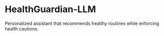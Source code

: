 # HealthGuardian-LLM
Personalized assistant that recommends healthy routines while enforcing health cautions.
